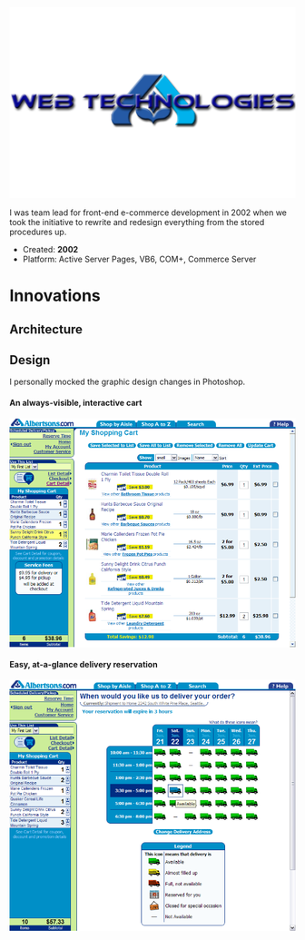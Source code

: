 ![Logo](./Web-Tech-Logo.png)

I was team lead for front-end e-commerce development in 2002 when we took the initiative to rewrite and redesign everything from the stored procedures up.

- Created: **2002**
- Platform: Active Server Pages, VB6, COM+, Commerce Server

# Innovations
## Architecture


## Design
I personally mocked the graphic design changes in Photoshop.

#### An always-visible, interactive cart
![Cart](./screens/Cart_Detail.png)

#### Easy, at-a-glance delivery reservation
![Reservation](./screens/Reserve_2.png)
